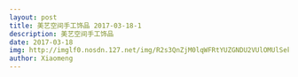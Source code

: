 ```yaml
---
layout: post
title: 美艺空间手工饰品 2017-03-18-1
description: 美艺空间手工饰品
date: 2017-03-18
img: http://imglf0.nosdn.127.net/img/R2s3QnZjM0lqWFRtYUZGNDU2VUlOMUlSekhjNWtGbDhUeWFxNVdGTzVRR2ozRm5mM3ZOcmF3PT0.jpg?imageView&thumbnail=2304y1728&type=jpg&quality=96&stripmeta=0&type=jpg
author: Xiaomeng
---
```

